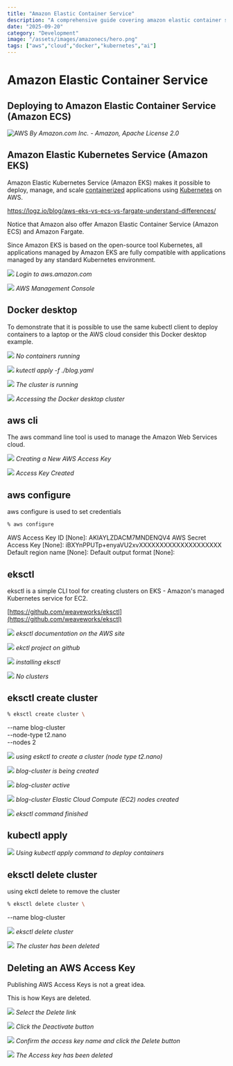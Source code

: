 ```yaml
---
title: "Amazon Elastic Container Service"
description: "A comprehensive guide covering amazon elastic container service"
date: "2025-09-20"
category: "Development"
image: "/assets/images/amazonecs/hero.png"
tags: ["aws","cloud","docker","kubernetes","ai"]
---
```


# Amazon Elastic Container Service

## Deploying to Amazon Elastic Container Service (Amazon ECS)

![AWS](/assets/images/amazonecs/amazon-web-services-logo.svg)
*By Amazon.com Inc. - Amazon, Apache License 2.0*


## Amazon Elastic Kubernetes Service (Amazon EKS)

Amazon Elastic Kubernetes Service (Amazon EKS) makes it possible to deploy, manage, and scale [containerized](docker.html) applications using [Kubernetes](kubernetes.html) on AWS. 

https://logz.io/blog/aws-eks-vs-ecs-vs-fargate-understand-differences/

Notice that Amazon also offer Amazon Elastic Container Service (Amazon ECS) and Amazon Fargate.

Since Amazon EKS is based on the open-source tool Kubernetes, all applications managed by Amazon EKS are fully compatible with applications managed by any standard Kubernetes environment.

![](/assets/images/amazonecs/screen-shot-2021-08-12-at-7.20.10-pm-1836x1075.png)
*Login to aws.amazon.com*

![](/assets/images/amazonecs/screen-shot-2021-08-12-at-7.21.06-pm-1836x1048.png)
*AWS Management Console*


## Docker desktop

To demonstrate that it is possible to use the same kubectl client to deploy containers to a laptop or the AWS cloud consider this Docker desktop example.

![](/assets/images/amazonecs/screen-shot-2021-08-12-at-7.16.52-pm-1836x1039.png)
*No containers running*

![](/assets/images/amazonecs/screen-shot-2021-08-12-at-7.17.46-pm-1836x1182.png)
*kutectl apply -f ./blog.yaml*

![](/assets/images/amazonecs/screen-shot-2021-08-12-at-7.18.30-pm-1836x1041.png)
*The cluster is running*

![](/assets/images/amazonecs/screen-shot-2021-08-12-at-7.18.57-pm-1836x1076.png)
*Accessing the Docker desktop cluster*


## aws cli

The aws command line tool is used to manage the Amazon Web Services cloud.

![](/assets/images/amazonecs/screen-shot-2021-08-12-at-8.06.57-pm-1836x758.png)
*Creating a New AWS Access Key*

![](/assets/images/amazonecs/screen-shot-2021-08-12-at-8.07.09-pm-1472x456.png)
*Access Key Created*


## aws configure

aws configure is used to set credentials

```bash
% aws configure
```

AWS Access Key ID [None]: AKIAYLZDACM7MNDENQV4
AWS Secret Access Key [None]: iBXYnPPUTp+enyaVU2xvXXXXXXXXXXXXXXXXXXXX
Default region name [None]: 
Default output format [None]:


## eksctl

eksctl is a simple CLI tool for creating clusters on EKS - Amazon's managed Kubernetes service for EC2.

[https://github.com/weaveworks/eksctl](https://github.com/weaveworks/eksctl)

![](/assets/images/amazonecs/screen-shot-2021-08-12-at-7.29.15-pm-1836x1016.png)
*eksctl documentation on the AWS site*

![](/assets/images/amazonecs/screen-shot-2021-08-12-at-7.48.33-pm-1836x1091.png)
*ekctl project on github*

![](/assets/images/amazonecs/screen-shot-2021-08-12-at-7.48.04-pm-1138x738.png)
*installing eksctl*

![](/assets/images/amazonecs/screen-shot-2021-08-12-at-7.52.44-pm-1836x934.png)
*No clusters*


## eksctl create cluster

```bash
% eksctl create cluster \
```

--name blog-cluster \
--node-type t2.nano \
--nodes 2

![](/assets/images/amazonecs/screen-shot-2021-08-12-at-8.41.19-pm-1836x1185.png)
*using eskctl to create a cluster (node type t2.nano)*

![](/assets/images/amazonecs/screen-shot-2021-08-12-at-8.43.21-pm-1836x953.png)
*blog-cluster is being created*

![](/assets/images/amazonecs/screen-shot-2021-08-12-at-9.03.14-pm-1836x951.png)
*blog-cluster active*

![](/assets/images/amazonecs/screen-shot-2021-08-12-at-9.03.31-pm-1836x954.png)
*blog-cluster Elastic Cloud Compute (EC2) nodes created*

![](/assets/images/amazonecs/screen-shot-2021-08-12-at-9.03.56-pm-1836x1188.png)
*eksctl command finished*


## kubectl apply

![](/assets/images/amazonecs/screen-shot-2021-08-12-at-9.06.36-pm-1836x1180.png)
*Using kubectl apply command to deploy containers*


## eksctl delete cluster

using ekctl delete to remove the cluster

```bash
% eksctl delete cluster \
```

--name blog-cluster

![](/assets/images/amazonecs/screen-shot-2021-08-12-at-9.38.35-pm-1836x1181.png)
*eksctl delete cluster*

![](/assets/images/amazonecs/screen-shot-2021-08-12-at-9.40.30-pm-1836x954.png)
*The cluster has been deleted*


## Deleting an AWS Access Key

Publishing AWS Access Keys is not a great idea.

This is how Keys are deleted.

![](/assets/images/amazonecs/screen-shot-2021-08-12-at-9.47.55-pm-1836x956.png)
*Select the Delete link*

![](/assets/images/amazonecs/screen-shot-2021-08-12-at-9.48.09-pm-1836x953.png)
*Click the Deactivate button*

![](/assets/images/amazonecs/screen-shot-2021-08-12-at-9.49.34-pm-1836x955.png)
*Confirm the access key name and click the Delete button*

![](/assets/images/amazonecs/screen-shot-2021-08-12-at-9.49.50-pm-1836x956.png)
*The Access key has been deleted*
